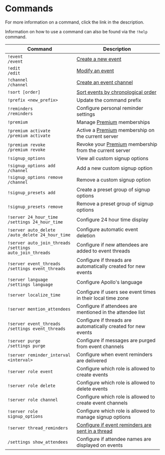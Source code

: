 # Commands

For more information on a command, click the link in the description.

Information on how to use a command can also be found via the `!help` command.

| Command                                | Description        |
| -------------------------------------- | ------------------ |
| `!event` <br> `/event`                               | [Create a new event](./creating_events.md) |
| `!edit` <br> `/edit`                               | [Modify an event](./modifying_events.md) |
| `!channel` <br> `/channel`                            | [Create an event channel](./event_channels.md#create-an-event-channel) |
| `!sort [order]`                        | [Sort events by chronological order](./event_channels.md#sort-an-event-channel) |
| `!prefix <new_prefix>`                 | Update the command prefix |
| `!reminders` <br> `/reminders`                           | Configure personal reminder settings |
| `!premium`                             | Manage [Premium](https://apollo.fyi/premium) memberships |
| `!premium activate` <br> `/premium activate`                    | Active a [Premium](https://apollo.fyi/premium) membership on the current server |
| `!premium revoke` <br> `/premium revoke`                      | Revoke your [Premium](https://apollo.fyi/premium)  membership from the current server |
| `!signup_options`                       | View all custom signup options |
| `!signup_options add` <br> `/channel`                  | Add a new custom signup option |
| `!signup_options remove` <br> `/channel`               | Remove a custom signup option |
| `!signup_presets add`                  | Create a preset group of signup options |
| `!signup_presets remove`               | Remove a preset group of signup options |
| `!server 24_hour_time` <br> `/settings 24_hour_time`                | Configure 24 hour time display |
| `!server auto_delete` <br> `/auto_delete 24_hour_time`                  | Configure automatic event deletion |
| `!server auto_join_threads` <br> `/settings auto_join_threads`            | Configure if new attendees are added to event threads |
| `!server event_threads` <br> `/settings event_threads`                | Configure if threads are automatically created for new events |
| `!server language` <br> `/settings language`              | Configure Apollo's language |
| `!server localize_time`                | Configure if users see event times in their local time zone |
| `!server mention_attendees`            | Configure if attendees are mentioned in the attendee list |
| `!server event_threads` <br> `/settings event_threads`    | Configure if threads are automatically created for new events |
| `!server purge` <br> `/settings purge`                    | Configure if messages are purged from event channels |
| `!server reminder_interval <interval>` | Configure when event reminders are delivered |
| `!server role event`                   | Configure which role is allowed to create events |
| `!server role delete`                  | Configure which role is allowed to delete events |
| `!server role channel`                 | Configure which role is allowed to create event channels |
| `!server role signup_options`          | Configure which role is allowed to manage signup options|
| `!server thread_reminders`             | [Configure if event reminders are sent in a thread](./reminders.md#channel-reminders) |
| `/settings show_attendees`             | Configure if attendee names are displayed on events |
